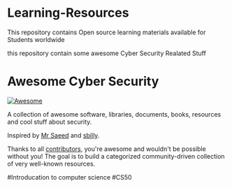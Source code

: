 # Learning-Resources
This repository contains Open source learning materials available for Students worldwide

this repository contain some awesome Cyber Security Realated Stuff
# Awesome Cyber Security

[![Awesome](https://cdn.rawgit.com/sindresorhus/awesome/d7305f38d29fed78fa85652e3a63e154dd8e8829/media/badge.svg)](https://github.com/mriceflame)

A collection of awesome software, libraries, documents, books, resources and cool stuff about security.

Inspired by [Mr Saeed](https://github.com/mrsaeeddev/free-ai-resources) and [sbilly](https://github.com/sbilly/awesome-security).

Thanks to all [contributors](https://github.com/IEEE-BULC/Learning-Resources/graphs/contributors), you're awesome and wouldn't be possible without you! The goal is to build a categorized community-driven collection of very well-known resources.

#Introducation to computer science
#CS50
